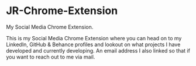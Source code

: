 # JR-Chrome-Extension
My Social Media Chrome Extension.

This is my Social Media Chrome Extension where you can head on to my LinkedIn, GitHub & Behance profiles and lookout on what projects I have developed and currently developing. An email address I also linked so that if you want to reach out to me via mail.

